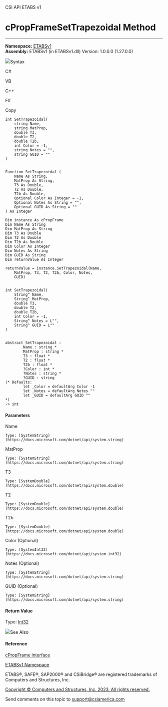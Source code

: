 ﻿

CSI API ETABS v1

# cPropFrameSetTrapezoidal Method  
  
---  
  
**Namespace:** [ETABSv1](2780f1b8-2033-5289-2298-1cdb2a7508d9.htm)  
**Assembly:** ETABSv1 (in ETABSv1.dll) Version: 1.0.0.0 (1.27.0.0)

![](../icons/SectionExpanded.png)Syntax

C#

VB

C++

F#

Copy

    
    
    int SetTrapezoidal(
    	string Name,
    	string MatProp,
    	double T3,
    	double T2,
    	double T2b,
    	int Color = -1,
    	string Notes = "",
    	string GUID = ""
    )
    
    
    Function SetTrapezoidal ( 
    	Name As String,
    	MatProp As String,
    	T3 As Double,
    	T2 As Double,
    	T2b As Double,
    	Optional Color As Integer = -1,
    	Optional Notes As String = "",
    	Optional GUID As String = ""
    ) As Integer
    
    Dim instance As cPropFrame
    Dim Name As String
    Dim MatProp As String
    Dim T3 As Double
    Dim T2 As Double
    Dim T2b As Double
    Dim Color As Integer
    Dim Notes As String
    Dim GUID As String
    Dim returnValue As Integer
    
    returnValue = instance.SetTrapezoidal(Name, 
    	MatProp, T3, T2, T2b, Color, Notes, 
    	GUID)
    
    
    int SetTrapezoidal(
    	String^ Name, 
    	String^ MatProp, 
    	double T3, 
    	double T2, 
    	double T2b, 
    	int Color = -1, 
    	String^ Notes = L"", 
    	String^ GUID = L""
    )
    
    
    abstract SetTrapezoidal : 
            Name : string * 
            MatProp : string * 
            T3 : float * 
            T2 : float * 
            T2b : float * 
            ?Color : int * 
            ?Notes : string * 
            ?GUID : string 
    (* Defaults:
            let _Color = defaultArg Color -1
            let _Notes = defaultArg Notes ""
            let _GUID = defaultArg GUID ""
    *)
    -> int 
    

#### Parameters

Name

    Type: [SystemString](https://docs.microsoft.com/dotnet/api/system.string)  

MatProp

    Type: [SystemString](https://docs.microsoft.com/dotnet/api/system.string)  

T3

    Type: [SystemDouble](https://docs.microsoft.com/dotnet/api/system.double)  

T2

    Type: [SystemDouble](https://docs.microsoft.com/dotnet/api/system.double)  

T2b

    Type: [SystemDouble](https://docs.microsoft.com/dotnet/api/system.double)  

Color (Optional)

    Type: [SystemInt32](https://docs.microsoft.com/dotnet/api/system.int32)  

Notes (Optional)

    Type: [SystemString](https://docs.microsoft.com/dotnet/api/system.string)  

GUID (Optional)

    Type: [SystemString](https://docs.microsoft.com/dotnet/api/system.string)  

#### Return Value

Type: [Int32](https://docs.microsoft.com/dotnet/api/system.int32)

![](../icons/SectionExpanded.png)See Also

#### Reference

[cPropFrame Interface](818573fe-2b13-6183-8dc9-0cf3e8e02c7a.htm)

[ETABSv1 Namespace](2780f1b8-2033-5289-2298-1cdb2a7508d9.htm)

ETABS®, SAFE®, SAP2000® and CSiBridge® are registered trademarks of Computers
and Structures, Inc.  

[Copyright © Computers and Structures, Inc. 2023. All rights
reserved.](http://www.csiamerica.com)

Send comments on this topic to
[support@csiamerica.com](mailto:support%40csiamerica.com?Subject=CSI%20API%20ETABS%20v1)

